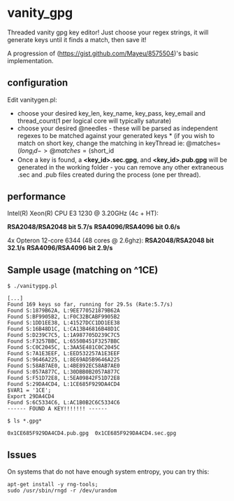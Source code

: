 vanity_gpg
==========

Threaded vanity gpg key editor! Just choose your regex strings, it will generate keys until it finds a match, then save it!

A progression of (https://gist.github.com/Mayeu/8575504)'s basic implementation.


configuration
--------

Edit vanitygen.pl:
*    choose your desired key_len, key_name, key_pass, key_email and thread_count(1 per logical core will typically saturate)
*    choose your desired @needles - these will be parsed as independent regexes to be matched against your generated keys
    *    (if you wish to match on short key, change the matching in keyThread ie: @matches= ($long_id -> @matches= ($short_id
*    Once a key is found, a **\<key_id\>.sec.gpg**, and **\<key_id\>.pub.gpg** will be generated in the working folder - you can remove any other extraneous .sec and .pub files created during the process (one per thread).

performance
--------
Intel(R) Xeon(R) CPU E3 1230 @ 3.20GHz (4c + HT):

**RSA2048/RSA2048 bit  5.7/s**
**RSA4096/RSA4096 bit  0.6/s**

4x Opteron 12-core 6344 (48 cores @ 2.6ghz):
**RSA2048/RSA2048 bit  32.1/s**
**RSA4096/RSA4096 bit  2.9/s**

Sample usage (matching on ^1CE)
--------

    $ ./vanitygpg.pl

    [...]
    Found 169 keys so far, running for 29.5s (Rate:5.7/s)
    Found S:1879B62A, L:9EE770521879B62A
    Found S:BF9905B2, L:F0C32BCABF9905B2
    Found S:1DD1EE38, L:41527DCC1DD1EE38
    Found S:16B48D1C, L:CA13B46816B48D1C
    Found S:D239C7C5, L:1A987705D239C7C5
    Found S:F3257BBC, L:6550B451F3257BBC
    Found S:C0C2045C, L:3AA5E481C0C2045C
    Found S:7A1E3EEF, L:EED532257A1E3EEF
    Found S:9646A225, L:8E69AD5B9646A225
    Found S:58AB7AE0, L:4BE892EC58AB7AE0
    Found S:057A877C, L:30DBB0B2057A877C
    Found S:F51D72E8, L:5EA09842F51D72E8
    Found S:29DA4CD4, L:1CE685F929DA4CD4
    $VAR1 = '1CE';
    Export 29DA4CD4
    Found S:6C5334C6, L:AC1B0B2C6C5334C6
    ------ FOUND A KEY!!!!!!! ------

    $ ls *.gpg*
    
    0x1CE685F929DA4CD4.pub.gpg  0x1CE685F929DA4CD4.sec.gpg


Issues
--------
On systems that do not have enough system entropy, you can try this:

    apt-get install -y rng-tools; 
    sudo /usr/sbin/rngd -r /dev/urandom
